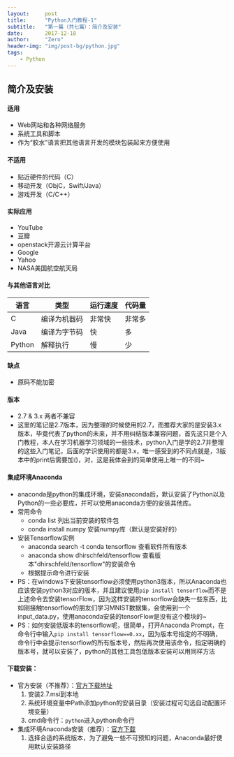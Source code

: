 ```yaml
---
layout:     post
title:      "Python入门教程-1"
subtitle:   "第一篇（共七篇）：简介及安装"
date:       2017-12-18
author:     "Zero"
header-img: "img/post-bg/python.jpg"
tags:
    - Python
---
```


## 简介及安装

#### 适用

- Web网站和各种网络服务
- 系统工具和脚本
- 作为“胶水”语言把其他语言开发的模块包装起来方便使用

#### 不适用

- 贴近硬件的代码（C）
- 移动开发（ObjC，Swift/Java）
- 游戏开发（C/C++）

#### 实际应用

- YouTube
- 豆瓣
- openstack开源云计算平台
- Google
- Yahoo
- NASA美国航空航天局

#### 与其他语言对比

|语言|类型|运行速度|代码量|
|----|---|-------|------|
|C|编译为机器码|非常快|非常多|
|Java|编译为字节码|快|多|
|Python|解释执行|慢|少|

#### 缺点

- 原码不能加密

#### 版本

- 2.7 & 3.x 两者不兼容
- 这里的笔记是2.7版本，因为整理的时候使用的2.7，而推荐大家的是安装3.x版本，毕竟代表了python的未来，并不用纠结版本兼容问题，首先这只是个入门教程，本人在学习机器学习领域的一些技术，python入门是学的2.7并整理的这些入门笔记，后面的学识使用的都是3.x，唯一感受到的不同点就是，3版本中的print后需要加()，对，这是我体会到的简单使用上唯一的不同~

#### 集成环境Anaconda

- anaconda是python的集成环境，安装anaconda后，默认安装了Python以及Python的一些必要库，并可以使用anaconda方便的安装其他库。
- 常用命令
  - conda list 列出当前安装的软件包
  - conda install numpy 安装numpy库（默认是安装好的）
- 安装Tensorflow实例
  - anaconda search -t conda tensorflow 查看软件所有版本
  - anaconda show dhirschfeld/tensorflow 查看版本"dhirschfeld/tensorflow"的安装命令
  - 根据提示命令进行安装
- PS：在windows下安装tensorflow必须使用python3版本，所以Anaconda也应该安装python3对应的版本，并且建议使用`pip install tensorflow`而不是上述命令去安装tensorFlow，因为这样安装的tensorflow会缺失一些东西，比如刚接触tensorflow的朋友们学习MNIST数据集，会使用到一个input_data.py，使用anaconda安装的tensorFlow是没有这个模块的~
- PS：如何安装低版本的tensorflow呢，很简单，打开Anaconda Prompt，在命令行中输入`pip install tensorflow==0.xx`，因为版本号指定的不明确，命令行中会提示tensorflow的所有版本号，然后再次使用该命令，指定明确的版本号，就可以安装了，python的其他工具包低版本安装可以用同样方法

#### 下载安装：

- 官方安装（不推荐）：[官方下载地址](https://www.python.org/)
  1. 安装2.7.msi到本地
  2. 系统环境变量中Path添加python的安装目录（安装过程可勾选自动配置环境变量）
  3. cmd命令行：`python`进入python命令行
- 集成环境Anaconda安装（推荐）：[官方下载](https://www.anaconda.com/download/)
  1. 选择合适的系统版本，为了避免一些不可预知的问题，Anaconda最好使用默认安装路径
